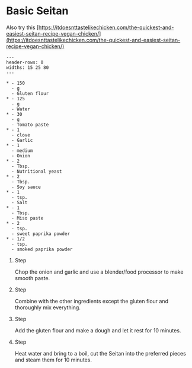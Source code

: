 # Basic Seitan

Also try this [https://itdoesnttastelikechicken.com/the-quickest-and-easiest-seitan-recipe-vegan-chicken/](https://itdoesnttastelikechicken.com/the-quickest-and-easiest-seitan-recipe-vegan-chicken/)

```{list-table}
---
header-rows: 0
widths: 15 25 80
---

* - 150
  - g
  - Gluten flour
* - 125
  - g
  - Water
* - 30
  - g
  - Tomato paste
* - 1
  - clove
  - Garlic
* - 1
  - medium
  - Onion
* - 2
  - Tbsp.
  - Nutritional yeast
* - 2
  - Tbsp.
  - Soy sauce
* - 1
  - tsp.
  - Salt
* - 1
  - Tbsp.
  - Miso paste
* - 2
  - tsp.
  - sweet paprika powder
* - 1/2
  - tsp.
  - smoked paprika powder
```

1. Step

    Chop the onion and garlic and use a blender/food processor to make smooth paste.

1. Step

    Combine with the other ingredients except the gluten flour and thoroughly mix everything.

1. Step

    Add the gluten flour and make a dough and let it rest for 10 minutes.

1. Step

    Heat water and bring to a boil, cut the Seitan into the preferred pieces and steam them for 10 minutes.
